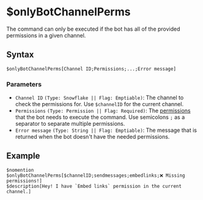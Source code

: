 # $onlyBotChannelPerms
The command can only be executed if the bot has all of the provided permissions in a given channel.

## Syntax
```
$onlyBotChannelPerms[Channel ID;Permissions;...;Error message]
```

### Parameters 
- `Channel ID` `(Type: Snowflake || Flag: Emptiable)`: The channel to check the permissions for. Use `$channelID` for the current channel.
- `Permissions` `(Type: Permission || Flag: Required)`: The [permissions](../resources/permissions.md) that the bot needs to execute the command. Use semicolons `;` as a separator to separate multiple permissions.
- `Error message` `(Type: String || Flag: Emptiable)`: The message that is returned when the bot doesn't have the needed permissions.

## Example
```
$nomention
$onlyBotChannelPerms[$channelID;sendmessages;embedlinks;❌ Missing permissions!]
$description[Hey! I have `Embed links` permission in the current channel.]
```
